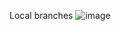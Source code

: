 Local branches
![image](https://github.com/user-attachments/assets/682ebbea-79d2-406d-aaa0-f29b48b49224)
